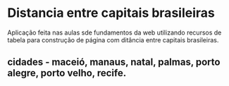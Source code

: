 # Distancia entre capitais brasileiras
Aplicação feita nas aulas sde fundamentos da web utilizando recursos de tabela para construção de página com ditância entre capitais brasileiras.

## cidades - maceió, manaus, natal, palmas, porto alegre, porto velho, recife. 
